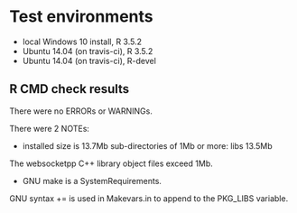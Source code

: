 # Test environments
* local Windows 10 install, R 3.5.2
* Ubuntu 14.04 (on travis-ci), R 3.5.2
* Ubuntu 14.04 (on travis-ci), R-devel

## R CMD check results
There were no ERRORs or WARNINGs.

There were 2 NOTEs:

* installed size is 13.7Mb
  sub-directories of 1Mb or more:
  libs  13.5Mb
  
The websocketpp C++ library object files exceed 1Mb.
    
* GNU make is a SystemRequirements.

GNU syntax += is used in Makevars.in to append to the PKG_LIBS variable.
